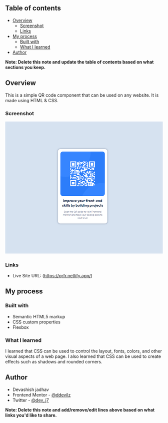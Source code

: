 ## Table of contents

- [Overview](#overview)
  - [Screenshot](#screenshot)
  - [Links](#links)
- [My process](#my-process)
  - [Built with](#built-with)
  - [What I learned](#what-i-learned)
- [Author](#author)


**Note: Delete this note and update the table of contents based on what sections you keep.**

## Overview

This is a simple QR code component that can be used on any website. It is made using HTML & CSS.

### Screenshot

![](./Screenshot.png)

### Links

- Live Site URL: (https://qrfr.netlify.app/)

## My process

### Built with

- Semantic HTML5 markup
- CSS custom properties
- Flexbox

### What I learned

I learned that CSS can be used to control the layout, fonts, colors, and other visual aspects of a web page. I also learned that CSS can be used to create effects such as shadows and rounded corners.

## Author

- Devashish jadhav
- Frontend Mentor - [@ddevilz](https://www.frontendmentor.io/profile/@ddevilz)
- Twitter - [@dev_j7](https://www.twitter.com/@dev_j7)

**Note: Delete this note and add/remove/edit lines above based on what links you'd like to share.**

